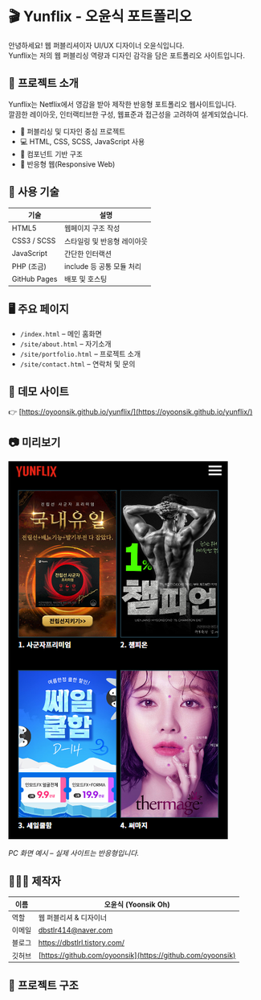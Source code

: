 # 🎬 Yunflix - 오윤식 포트폴리오

안녕하세요! 웹 퍼블리셔이자 UI/UX 디자이너 오윤식입니다.  
Yunflix는 저의 웹 퍼블리싱 역량과 디자인 감각을 담은 포트폴리오 사이트입니다.

## 📌 프로젝트 소개

Yunflix는 Netflix에서 영감을 받아 제작한 반응형 포트폴리오 웹사이트입니다.  
깔끔한 레이아웃, 인터랙티브한 구성, 웹표준과 접근성을 고려하여 설계되었습니다.

- 🎨 퍼블리싱 및 디자인 중심 프로젝트
- 💻 HTML, CSS, SCSS, JavaScript 사용
- 🧩 컴포넌트 기반 구조
- 📱 반응형 웹(Responsive Web)

## 🔧 사용 기술

| 기술           | 설명                 |
| ------------ | ------------------ |
| HTML5        | 웹페이지 구조 작성         |
| CSS3 / SCSS  | 스타일링 및 반응형 레이아웃    |
| JavaScript   | 간단한 인터랙션           |
| PHP (조금)     | include 등 공통 모듈 처리 |
| GitHub Pages | 배포 및 호스팅           |

## 🖥️ 주요 페이지

- `/index.html` – 메인 홈화면
- `/site/about.html` – 자기소개
- `/site/portfolio.html` – 프로젝트 소개
- `/site/contact.html` – 연락처 및 문의

## 🔗 데모 사이트

👉 [https://oyoonsik.github.io/yunflix/](https://oyoonsik.github.io/yunflix/)

## 📷 미리보기

![Yunflix Screenshot](./upload/photo/preview.png)

_PC 화면 예시 – 실제 사이트는 반응형입니다._

## 🙋🏻‍♂️ 제작자

| 이름  | 오윤식 (Yoonsik Oh)                                           |
| --- | ---------------------------------------------------------- |
| 역할  | 웹 퍼블리셔 & 디자이너                                              |
| 이메일 | [dbstlr414@naver.com](mailto:dbstlr414@naver.com)         |
| 블로그 | https://dbstlrl.tistory.com/                              |
| 깃허브 | [https://github.com/oyoonsik](https://github.com/oyoonsik) |

## 📁 프로젝트 구조

